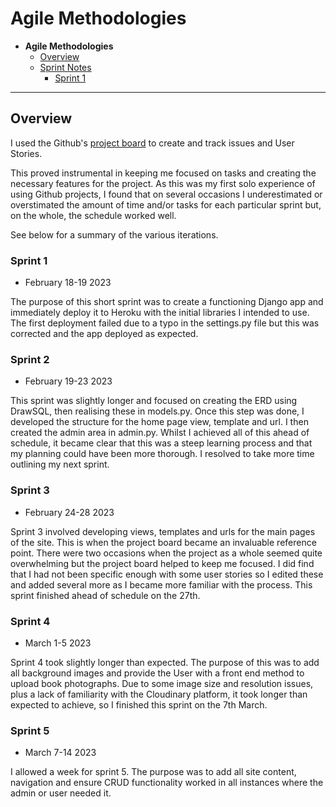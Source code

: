 # Agile Methodologies

* **Agile Methodologies**
  * [Overview](overview)
  * [Sprint Notes](sprint-notes)
    * [Sprint 1](sprint-1)

<hr>

## Overview

I used the Github's [project board](https://github.com/users/AndypSheridan/projects/2) to create and track issues and User Stories.

This proved instrumental in keeping me focused on tasks and creating the necessary features for the project. As this was my first solo experience of using Github projects, I found that on several occasions I underestimated or overstimated the amount of time and/or tasks for each particular sprint but, on the whole, the schedule worked well.

See below for a summary of the various iterations.

### Sprint 1

* February 18-19 2023

The purpose of this short sprint was to create a functioning Django app and immediately deploy it to Heroku with the initial libraries I intended to use. The first deployment failed due to a typo in the settings.py file but this was corrected and the app deployed as expected.

### Sprint 2

* February 19-23 2023

This sprint was slightly longer and focused on creating the ERD using DrawSQL, then realising these in models.py. Once this step was done, I developed the structure for the home page view, template and url. I then created the admin area in admin.py. Whilst I achieved all of this ahead of schedule, it became clear that this was a steep learning process and that my planning could have been more thorough. I resolved to take more time outlining my next sprint.

### Sprint 3

* February 24-28 2023

Sprint 3 involved developing views, templates and urls for the main pages of the site. This is when the project board became an invaluable reference point. There were two occasions when the project as a whole seemed quite overwhelming but the project board helped to keep me focused. I did find that I had not been specific enough with some user stories so I edited these and added several more as I became more familiar with the process. This sprint finished ahead of schedule on the 27th.

### Sprint 4

* March 1-5 2023

Sprint 4 took slightly longer than expected. The purpose of this was to add all background images and provide the User with a front end method to upload book photographs. Due to some image size and resolution issues, plus a lack of familiarity with the Cloudinary platform, it took longer than expected to achieve, so I finished this sprint on the 7th March.

### Sprint 5

* March 7-14 2023

I allowed a week for sprint 5. The purpose was to add all site content, navigation and ensure CRUD functionality worked in all instances where the admin or user needed it.